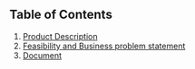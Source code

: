 
## **Table of Contents**
1. [Product Description](https://github.com/Chayy80/Repostorio-Equipo-3/blob/FIS_%232_ProjectMA/TaskProduct%231/ClassHub.md)
2. [Feasibility and Business problem statement](https://github.com/Chayy80/Repostorio-Equipo-3/blob/FIS_%232_ProjectMA/TaskProduct%231/Feasibility%20and%20business%20problem%20satement.md)
3. [Document](https://github.com/Chayy80/Repostorio-Equipo-3/blob/FIS_%232_ProjectMA/TaskProduct%231/Documentation.md)
